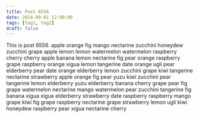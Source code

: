 ```yaml
---
title: Post 6556
date: 2024-09-01 12:00:00
tags: [tag1, tag2]
draft: false
---
```

This is post 6556.
apple
orange
fig
mango
nectarine
zucchini
honeydew
zucchini
grape
apple
lemon
lemon
watermelon
watermelon
raspberry
cherry
cherry
apple
banana
lemon
nectarine
fig
pear
orange
raspberry
grape
raspberry
orange
xigua
lemon
tangerine
date
orange
ugli
pear
elderberry
pear
date
orange
elderberry
lemon
zucchini
grape
kiwi
tangerine
nectarine
strawberry
apple
orange
fig
pear
yuzu
kiwi
zucchini
pear
tangerine
lemon
elderberry
yuzu
elderberry
banana
cherry
grape
pear
fig
grape
watermelon
nectarine
mango
watermelon
pear
zucchini
tangerine
fig
banana
xigua
xigua
elderberry
strawberry
date
raspberry
raspberry
mango
grape
kiwi
fig
grape
raspberry
nectarine
grape
strawberry
lemon
ugli
kiwi
honeydew
raspberry
pear
xigua
nectarine
cherry
